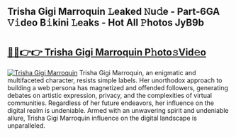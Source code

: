 ## Trisha Gigi Marroquin 𝙻eaked 𝙽u𝚍e - Part-6GA 𝚅𝚒deo B𝚒kini 𝙻eaks - Hot All 𝙿hotos JyB9b

# <h2><a href="http://ld39gsu.urlbe.top/?page=Trisha+Gigi+Marroquin">🔗🔗👉👉 Trisha Gigi Marroquin P𝚑oto𝚜Vid𝚎o</a></h2>

[![Trisha Gigi Marroquin](https://i.imgur.com/eBuTRDB.gif)](http://ld39gsu.urlbe.top/?page=Trisha+Gigi+Marroquin)
Trisha Gigi Marroquin, an enigmatic and multifaceted character, resists simple labels. Her unorthodox approach to building a web persona has magnetized and offended followers, generating debates on artistic expression, privacy, and the complexities of virtual communities. Regardless of her future endeavors, her influence on the digital realm is undeniable. Armed with an unwavering spirit and undeniable allure, Trisha Gigi Marroquin influence on the digital landscape is unparalleled.
